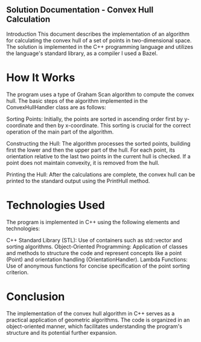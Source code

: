 ## Solution Documentation - Convex Hull Calculation
Introduction
This document describes the implementation of an algorithm for calculating the convex hull of a set of points in two-dimensional space. The solution is implemented in the C++ programming language and utilizes the language's standard library, as a compiler I used a Bazel.

# How It Works
The program uses a type of Graham Scan algorithm to compute the convex hull. The basic steps of the algorithm implemented in the ConvexHullHandler class are as follows:

Sorting Points: Initially, the points are sorted in ascending order first by y-coordinate and then by x-coordinate. This sorting is crucial for the correct operation of the main part of the algorithm.

Constructing the Hull: The algorithm processes the sorted points, building first the lower and then the upper part of the hull. For each point, its orientation relative to the last two points in the current hull is checked. If a point does not maintain convexity, it is removed from the hull.

Printing the Hull: After the calculations are complete, the convex hull can be printed to the standard output using the PrintHull method.

# Technologies Used
The program is implemented in C++ using the following elements and technologies:

C++ Standard Library (STL): Use of containers such as std::vector and sorting algorithms.
Object-Oriented Programming: Application of classes and methods to structure the code and represent concepts like a point (Point) and orientation handling (OrientationHandler).
Lambda Functions: Use of anonymous functions for concise specification of the point sorting criterion.
# Conclusion
The implementation of the convex hull algorithm in C++ serves as a practical application of geometric algorithms. The code is organized in an object-oriented manner, which facilitates understanding the program's structure and its potential further expansion.


